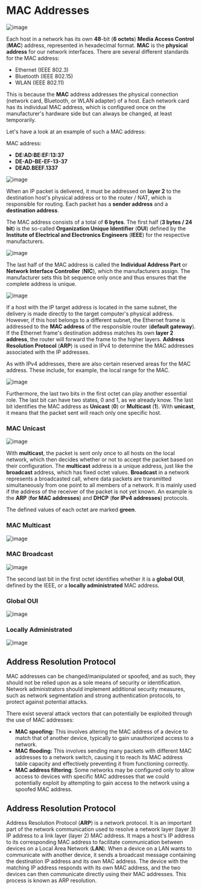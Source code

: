 # MAC Addresses

![image](https://github.com/user-attachments/assets/32196890-25f6-4436-b21f-eadcd81cd7b7)

Each host in a network has its own **48**-bit (**6 octets**) **Media Access Control** (**MAC**) address, represented in hexadecimal format. **MAC** is the **physical address** for our network interfaces. There are several different standards for the MAC address:

- Ethernet (IEEE 802.3)
- Bluetooth (IEEE 802.15)
- WLAN (IEEE 802.11)

This is because the **MAC** address addresses the physical connection (network card, Bluetooth, or WLAN adapter) of a host. Each network card has its individual MAC address, which is configured once on the manufacturer's hardware side but can always be changed, at least temporarily.

Let's have a look at an example of such a MAC address:

MAC address:

- **DE:AD:BE:EF:13:37**
- **DE-AD-BE-EF-13-37**
- **DEAD.BEEF.1337**

![image](https://github.com/user-attachments/assets/528a32b8-1288-46a5-bc7d-a15860fe8cdd)

When an IP packet is delivered, it must be addressed on **layer 2** to the destination host's physical address or to the router / NAT, which is responsible for routing. Each packet has a **sender address** and a **destination address**.

The MAC address consists of a total of **6 bytes**. The first half (**3 bytes / 24 bit**) is the so-called **Organization Unique Identifier** (**OUI**) defined by the **Institute of Electrical and Electronics Engineers** (**IEEE**) for the respective manufacturers.

![image](https://github.com/user-attachments/assets/7977ec4d-ff60-4e31-b03c-1ee1da97e1b3)

The last half of the MAC address is called the **Individual Address Part** or **Network Interface Controller** (**NIC**), which the manufacturers assign. The manufacturer sets this bit sequence only once and thus ensures that the complete address is unique.

![image](https://github.com/user-attachments/assets/99d63759-5c15-4b58-8f23-f7129d6a8c85)

If a host with the IP target address is located in the same subnet, the delivery is made directly to the target computer's physical address. However, if this host belongs to a different subnet, the Ethernet frame is addressed to the **MAC address** of the responsible router (**default gateway**). If the Ethernet frame's destination address matches its own **layer 2 address**, the router will forward the frame to the higher layers. **Address Resolution Protocol** (**ARP**) is used in IPv4 to determine the MAC addresses associated with the IP addresses.

As with IPv4 addresses, there are also certain reserved areas for the MAC address. These include, for example, the local range for the MAC.

![image](https://github.com/user-attachments/assets/a03ea1af-7bb4-415f-831c-39bcd9605b53)

Furthermore, the last two bits in the first octet can play another essential role. The last bit can have two states, 0 and 1, as we already know. The last bit identifies the MAC address as **Unicast** (**0**) or **Multicast** (**1**). With **unicast**, it means that the packet sent will reach only one specific host.

### MAC Unicast

![image](https://github.com/user-attachments/assets/cff5b6e2-fbd3-42b1-9f0b-e52a8e1e2d52)

With **multicast**, the packet is sent only once to all hosts on the local network, which then decides whether or not to accept the packet based on their configuration. The **multicast** address is a unique address, just like the **broadcast** address, which has fixed octet values. **Broadcast** in a network represents a broadcasted call, where data packets are transmitted simultaneously from one point to all members of a network. It is mainly used if the address of the receiver of the packet is not yet known. An example is the **ARP** (**for MAC addresses**) and **DHCP** (**for IPv4 addresses**) protocols.

The defined values of each octet are marked **green**.

### MAC Multicast

![image](https://github.com/user-attachments/assets/c0525292-e6e0-4385-803b-ce551aa78189)

### MAC Broadcast

![image](https://github.com/user-attachments/assets/92b918d3-3268-4701-af08-4ad9ec97e077)

The second last bit in the first octet identifies whether it is a **global OUI**, defined by the IEEE, or a **locally administrated** MAC address.

### Global OUI

![image](https://github.com/user-attachments/assets/559c07ef-1e8c-421f-a281-e1a6256407dd)

### Locally Administrated

![image](https://github.com/user-attachments/assets/d14cb089-d689-47df-9b87-868f21dddce1)

## Address Resolution Protocol

MAC addresses can be changed/manipulated or spoofed, and as such, they should not be relied upon as a sole means of security or identification. Network administrators should implement additional security measures, such as network segmentation and strong authentication protocols, to protect against potential attacks.

There exist several attack vectors that can potentially be exploited through the use of MAC addresses:

- **MAC spoofing:** This involves altering the MAC address of a device to match that of another device, typically to gain unauthorized access to a network.
- **MAC flooding:** This involves sending many packets with different MAC addresses to a network switch, causing it to reach its MAC address table capacity and effectively preventing it from functioning correctly.
- **MAC address filtering**: Some networks may be configured only to allow access to devices with specific MAC addresses that we could potentially exploit by attempting to gain access to the network using a spoofed MAC address.

## Address Resolution Protocol

Address Resolution Protocol (**ARP**) is a network protocol. It is an important part of the network communication used to resolve a network layer (layer 3) IP address to a link layer (layer 2) MAC address. It maps a host's IP address to its corresponding MAC address to facilitate communication between devices on a Local Area Network (**LAN**). When a device on a LAN wants to communicate with another device, it sends a broadcast message containing the destination IP address and its own MAC address. The device with the matching IP address responds with its own MAC address, and the two devices can then communicate directly using their MAC addresses. This process is known as ARP resolution.
